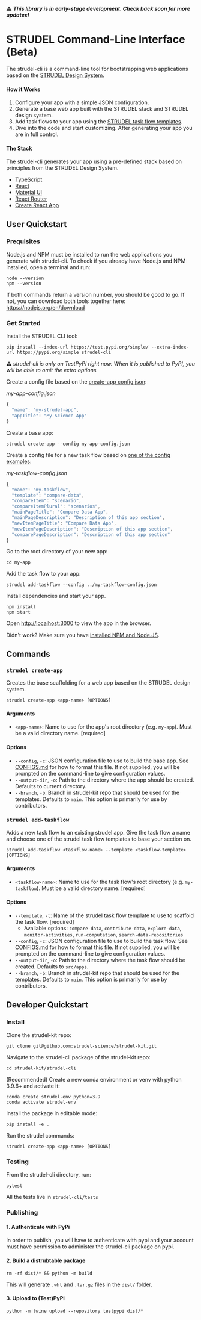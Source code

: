 :warning: ***This library is in early-stage development. Check back soon for more updates!***

# STRUDEL Command-Line Interface (Beta)

The strudel-cli is a command-line tool for bootstrapping web applications based on the [STRUDEL Design System](https://strudel.science/). 

#### How it Works

1. Configure your app with a simple JSON configuration.
2. Generate a base web app built with the STRUDEL stack and STRUDEL design system.
3. Add task flows to your app using the [STRUDEL task flow templates](https://strudel.science/design-system/task-flows/overview/).
4. Dive into the code and start customizing. After generating your app you are in full control.

#### The Stack

The strudel-cli generates your app using a pre-defined stack based on principles from the STRUDEL Design System.

- [TypeScript](https://www.typescriptlang.org/)
- [React](https://react.dev/)
- [Material UI](https://mui.com/material-ui/getting-started/)
- [React Router](https://reactrouter.com/en/main)
- [Create React App](https://create-react-app.dev/)

## User Quickstart

### Prequisites

Node.js and NPM must be installed to run the web applications you generate with strudel-cli. To check if you already have Node.js and NPM installed, open a terminal and run:

```
node --version
npm --version
```

If both commands return a version number, you should be good to go. If not, you can download both tools together here: https://nodejs.org/en/download

### Get Started

Install the STRUDEL CLI tool:

```
pip install --index-url https://test.pypi.org/simple/ --extra-index-url https://pypi.org/simple strudel-cli
```
:warning: _strudel-cli is only on TestPyPI right now. When it is published to PyPI, you will be able to omit the extra options._

Create a config file based on the [create-app config json](https://github.com/strudel-science/strudel-kit/blob/main/strudel-cli/CONFIGS.md#create-app-config-file):

_my-app-config.json_
```js
{
  "name": "my-strudel-app",
  "appTitle": "My Science App"
}
```

Create a base app:

```
strudel create-app --config my-app-config.json
```

Create a config file for a new task flow based on [one of the config examples](https://github.com/strudel-science/strudel-kit/blob/main/strudel-cli/CONFIGS.md#compare-data):

_my-taskflow-config.json_
```js
{
  "name": "my-taskflow",
  "template": "compare-data",
  "compareItem": "scenario",
  "compareItemPlural": "scenarios",
  "mainPageTitle": "Compare Data App",
  "mainPageDescription": "Description of this app section",
  "newItemPageTitle": "Compare Data App",
  "newItemPageDescription": "Description of this app section",
  "comparePageDescription": "Description of this app section"
}
```

Go to the root directory of your new app:

```
cd my-app
```

Add the task flow to your app:

```
strudel add-taskflow --config ../my-taskflow-config.json
```

Install dependencies and start your app.

```
npm install
npm start
```

Open [http://localhost:3000](http://localhost:3000) to view the app in the browser.

Didn't work? Make sure you have [installed NPM and Node.JS](https://nodejs.org/en/download).

## Commands

### `strudel create-app`

Creates the base scaffolding for a web app based on the STRUDEL design system.

```
strudel create-app <app-name> [OPTIONS]
```

#### Arguments

- `<app-name>`: Name to use for the app's root directory (e.g. `my-app`). Must be a valid directory name. [required]

#### Options

- `--config`, `-c`: JSON configuration file to use to build the base app. See [CONFIGS.md](https://github.com/strudel-science/strudel-kit/blob/main/strudel-cli/CONFIGS.md) for how to format this file. If not supplied, you will be prompted on the command-line to give configuration values.
- `--output-dir`, `-o`: Path to the directory where the app should be created. Defaults to current directory.
- `--branch`, `-b`: Branch in strudel-kit repo that should be used for the templates. Defaults to `main`. This option is primarily for use by contributors.

### `strudel add-taskflow`

Adds a new task flow to an existing strudel app. Give the task flow a name and choose one of the strudel task flow templates to base your section on.

```
strudel add-taskflow <taskflow-name> --template <taskflow-template> [OPTIONS]
```

#### Arguments

- `<taskflow-name>`: Name to use for the task flow's root directory (e.g. `my-taskflow`). Must be a valid directory name. [required]

#### Options

- `--template`, `-t`: Name of the strudel task flow template to use to scaffold the task flow. [required]
  - Available options: `compare-data`, `contribute-data`, `explore-data`, `monitor-activities`, `run-computation`, `search-data-repositories`
-  `--config`, `-c`: JSON configuration file to use to build the task flow. See [CONFIGS.md](https://github.com/strudel-science/strudel-kit/blob/main/strudel-cli/CONFIGS.md) for how to format this file. If not supplied, you will be prompted on the command-line to give configuration values.
- `--output-dir`, `-o`: Path to the directory where the task flow should be created. Defaults to `src/apps`.
- `--branch`, `-b`: Branch in strudel-kit repo that should be used for the templates. Defaults to `main`. This option is primarily for use by contributors.

## Developer Quickstart

### Install

Clone the strudel-kit repo:

```
git clone git@github.com:strudel-science/strudel-kit.git
```

Navigate to the strudel-cli package of the strudel-kit repo:

```
cd strudel-kit/strudel-cli
```

(Recommended) Create a new conda environment or venv with python 3.9.6+ and activate it:

```
conda create strudel-env python=3.9
conda activate strudel-env
```

Install the package in editable mode:

```
pip install -e .
```

Run the strudel commands:

```
strudel create-app <app-name> [OPTIONS]
```

### Testing

From the strudel-cli directory, run:

```
pytest
```

All the tests live in `strudel-cli/tests`

### Publishing

#### 1. Authenticate with PyPi

In order to publish, you will have to authenticate with pypi and your account must have permission to administer the strudel-cli package on pypi.

#### 2. Build a distrubtable package

```
rm -rf dist/* && python -m build
```

This will generate `.whl` and `.tar.gz` files in the `dist/` folder.

#### 3. Upload to (Test)PyPi

```
python -m twine upload --repository testpypi dist/*
```